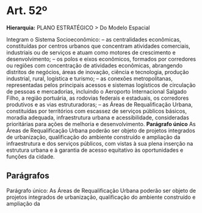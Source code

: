 # Art. 52º

**Hierarquia:** PLANO ESTRATÉGICO > Do Modelo Espacial

Integram o Sistema Socioeconômico:
– as centralidades econômicas, constituídas por centros urbanos que concentram atividades comerciais, industriais ou de serviços e atuam como motores de crescimento e desenvolvimento;
– os polos e eixos econômicos, formados por corredores ou regiões com concentração de atividades econômicas, abrangendo distritos de negócios, áreas de inovação, ciência e tecnologia, produção industrial, rural, logística e turismo;
– as conexões metropolitanas, representadas pelos principais acessos e sistemas logísticos de circulação de pessoas e mercadorias, incluindo o Aeroporto Internacional Salgado Filho, a região portuária, as rodovias federais e estaduais, os corredores produtivos e as vias estruturadoras;
– as Áreas de Requalificação Urbana, constituídas por territórios com escassez de serviços públicos básicos, moradia adequada, infraestrutura urbana e acessibilidade, consideradas prioritárias para ações de melhoria e desenvolvimento.
**Parágrafo único** As Áreas de Requalificação Urbana poderão ser objeto de projetos integrados  de  urbanização,  qualificação  do  ambiente  construído  e  ampliação  da
infraestrutura e dos serviços públicos, com vistas à sua plena inserção na estrutura urbana e à garantia de acesso equitativo às oportunidades e funções da cidade.

## Parágrafos
Parágrafo único: As Áreas de Requalificação Urbana poderão ser objeto de projetos integrados  de  urbanização,  qualificação  do  ambiente  construído  e  ampliação  da




